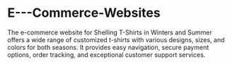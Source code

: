 # E---Commerce-Websites
The e-commerce website for Shelling T-Shirts in Winters and Summer offers a wide range of customized t-shirts with various designs, sizes, and colors for both seasons. It provides easy navigation, secure payment options, order tracking, and exceptional customer support services.
